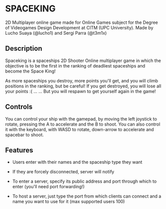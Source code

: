 # SPACEKING
2D Multiplayer online game made for Online Games subject for the Degree of Videogames Design Development at CITM (UPC University).
Made by Lucho Suaya (@lucho1) and Sergi Parra (@t3m1x)

## Description
Spaceking is a spaceships 2D Shooter Online multiplayer game in which the objective is to be the first in the ranking of deadliest spaceships and become the Space King!

As more spaceships you destroy, more points you'll get, and you will climb positions in the ranking, but be careful! If you get destroyed, you will lose all your points :( ...
... But you will respawn to get yourself again in the game!

## Controls
You can control your ship with the gamepad, by moving the left joystick to rotate, pressing the A to accelerate and the B to shoot.
You can also control it with the keyboard, with WASD to rotate, down-arrow to accelerate and spacebar to shoot.


## Features
- Users enter with their names and the spaceship type they want
- If they are forcely disconnected, server will notify

- To enter a server, specify its public address and port through which to enter (you'll need port forwarding!)
- To host a server, just type the port from which clients can connect and a name you want to use for it (max supported users 100)